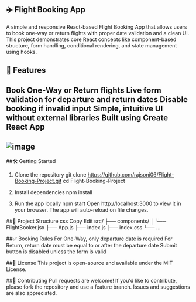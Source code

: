 ## ✈️ Flight Booking App
A simple and responsive React-based Flight Booking App that allows users to book one-way or return flights with proper date validation and a clean UI.
This project demonstrates core React concepts like component-based structure, form handling, conditional rendering, and state management using hooks.

## 🚀 Features
Book One-Way or Return flights
Live form validation for departure and return dates
Disable booking if invalid input
Simple, intuitive UI without external libraries
Built using Create React App
--
![image](https://github.com/user-attachments/assets/5ab12c62-25e5-42f2-b93b-83fcbad02936)
--
##🛠️ Getting Started
1. Clone the repository
git clone https://github.com/rajsoni06/Flight-Booking-Project.git
cd Flight-Booking-Project

2. Install dependencies
npm install

3. Run the app locally
npm start
Open http://localhost:3000 to view it in your browser. The app will auto-reload on file changes.

##📂 Project Structure
css
Copy
Edit
src/
├── components/
│   └── FlightBooker.jsx
├── App.js
├── index.js
├── index.css
└── ...

##✅ Booking Rules
For One-Way, only departure date is required
For Return, return date must be equal to or after the departure date
Submit button is disabled unless the form is valid

##📄 License
This project is open-source and available under the MIT License.

##🙌 Contributing
Pull requests are welcome! If you'd like to contribute, please fork the repository and use a feature branch.
Issues and suggestions are also appreciated.
